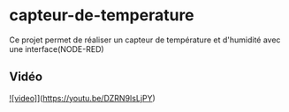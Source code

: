 # capteur-de-temperature
 
 Ce projet permet de réaliser un capteur de température et d'humidité avec une interface(NODE-RED)
 
 ## Vidéo 
 
 [![video]](https://img.youtube.com/vi/pIA5Q94g/0.jpg)](https://youtu.be/DZRN9IsLjPY)
 
 
